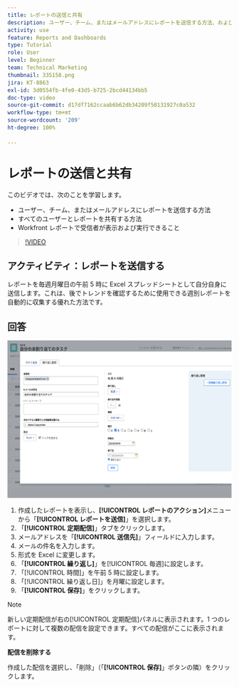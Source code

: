 ```yaml
---
title: レポートの送信と共有
description: ユーザー、チーム、またはメールアドレスにレポートを送信する方法、および Workfront の他のユーザーとレポートを共有する方法について説明します。
activity: use
feature: Reports and Dashboards
type: Tutorial
role: User
level: Beginner
team: Technical Marketing
thumbnail: 335158.png
jira: KT-8863
exl-id: 3d0554fb-4fe0-43d5-b725-2bcd44134bb5
doc-type: video
source-git-commit: d17df7162ccaab6b62db34209f50131927c0a532
workflow-type: tm+mt
source-wordcount: '209'
ht-degree: 100%

---
```


# レポートの送信と共有

このビデオでは、次のことを学習します。

* ユーザー、チーム、またはメールアドレスにレポートを送信する方法
* すべてのユーザーとレポートを共有する方法
* Workfront レポートで受信者が表示および実行できること

>[!VIDEO](https://video.tv.adobe.com/v/335158/?quality=12&learn=on&enablevpops)

## アクティビティ：レポートを送信する

レポートを毎週月曜日の午前 5 時に Excel スプレッドシートとして自分自身に送信します。これは、後でトレンドを確認するために使用できる週別レポートを自動的に収集する優れた方法です。

## 回答

![レポートの定期配信を設定する画面の画像](assets/send-a-report.png)

1. 作成したレポートを表示し、**[!UICONTROL レポートのアクション]**&#x200B;メニューから「**[!UICONTROL レポートを送信]**」を選択します。
1. 「**[!UICONTROL 定期配信]**」タブをクリックします。
1. メールアドレスを「**[!UICONTROL 送信先]**」フィールドに入力します。
1. メールの件名を入力します。
1. 形式を Excel に変更します。
1. 「**[!UICONTROL 繰り返し]**」を[!UICONTROL 毎週]に設定します。
1. 「[!UICONTROL 時間]」を午前 5 時に設定します。
1. 「[!UICONTROL 繰り返し日]」を月曜に設定します。
1. 「**[!UICONTROL 保存]**」をクリックします。

>[!NOTE]
>
>新しい定期配信が右の[!UICONTROL 定期配信]パネルに表示されます。1 つのレポートに対して複数の配信を設定できます。すべての配信がここに表示されます。

**配信を削除する**

作成した配信を選択し、「削除」（「**[!UICONTROL 保存]**」ボタンの隣）をクリックします。
